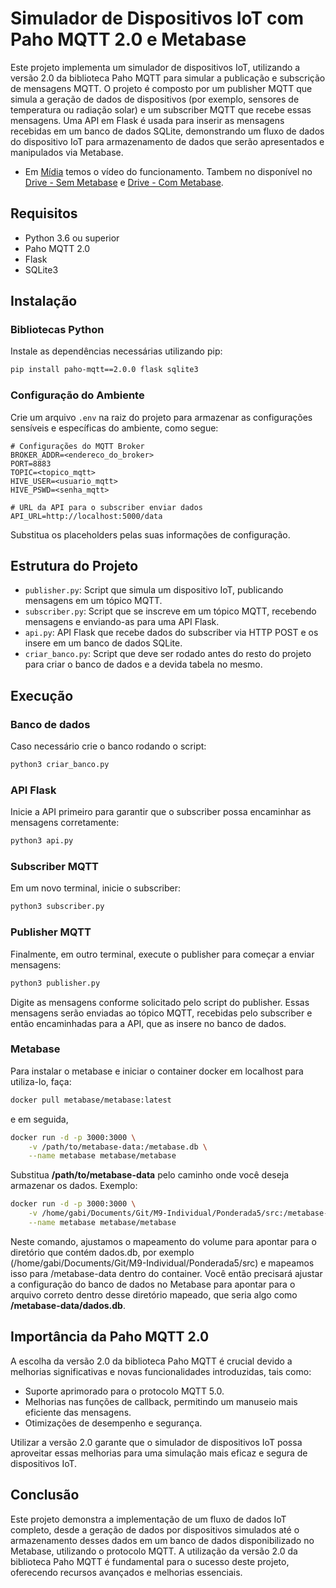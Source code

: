 # Simulador de Dispositivos IoT com Paho MQTT 2.0 e Metabase

Este projeto implementa um simulador de dispositivos IoT, utilizando a versão 2.0 da biblioteca Paho MQTT para simular a publicação e subscrição de mensagens MQTT. O projeto é composto por um publisher MQTT que simula a geração de dados de dispositivos (por exemplo, sensores de temperatura ou radiação solar) e um subscriber MQTT que recebe essas mensagens. Uma API em Flask é usada para inserir as mensagens recebidas em um banco de dados SQLite, demonstrando um fluxo de dados do dispositivo IoT para armazenamento de dados que serão apresentados e manipulados via Metabase.

- Em [Mídia](https://github.com/Gabi-Barretto/M9-Individual/tree/main/Ponderada%205/M%C3%ADdia) temos o vídeo do funcionamento. Tambem no disponível no [Drive - Sem Metabase](https://drive.google.com/file/d/11jyoVjfM5YjOQkk5anlXzUFQKFN7Uqs9/view?usp=sharing) e [Drive - Com Metabase](https://drive.google.com/file/d/114WOHqOrnmqOu8LA4U-UeUGu4RigclsT/view?usp=sharing).


## Requisitos

- Python 3.6 ou superior
- Paho MQTT 2.0
- Flask
- SQLite3

## Instalação

### Bibliotecas Python

Instale as dependências necessárias utilizando pip:

```bash
pip install paho-mqtt==2.0.0 flask sqlite3
```

### Configuração do Ambiente

Crie um arquivo `.env` na raiz do projeto para armazenar as configurações sensíveis e específicas do ambiente, como segue:

```env
# Configurações do MQTT Broker
BROKER_ADDR=<endereco_do_broker>
PORT=8883
TOPIC=<topico_mqtt>
HIVE_USER=<usuario_mqtt>
HIVE_PSWD=<senha_mqtt>

# URL da API para o subscriber enviar dados
API_URL=http://localhost:5000/data
```

Substitua os placeholders pelas suas informações de configuração.

## Estrutura do Projeto

- `publisher.py`: Script que simula um dispositivo IoT, publicando mensagens em um tópico MQTT.
- `subscriber.py`: Script que se inscreve em um tópico MQTT, recebendo mensagens e enviando-as para uma API Flask.
- `api.py`: API Flask que recebe dados do subscriber via HTTP POST e os insere em um banco de dados SQLite.
- `criar_banco.py`: Script que deve ser rodado antes do resto do projeto para criar o banco de dados e a devida tabela no mesmo.

## Execução

### Banco de dados

Caso necessário crie o banco rodando o script:

```bash
python3 criar_banco.py
```


### API Flask

Inicie a API primeiro para garantir que o subscriber possa encaminhar as mensagens corretamente:

```bash
python3 api.py
```

### Subscriber MQTT

Em um novo terminal, inicie o subscriber:

```bash
python3 subscriber.py
```

### Publisher MQTT

Finalmente, em outro terminal, execute o publisher para começar a enviar mensagens:

```bash
python3 publisher.py
```

Digite as mensagens conforme solicitado pelo script do publisher. Essas mensagens serão enviadas ao tópico MQTT, recebidas pelo subscriber e então encaminhadas para a API, que as insere no banco de dados.

### Metabase

Para instalar o metabase e iniciar o container docker em localhost para utiliza-lo, faça:

```bash
docker pull metabase/metabase:latest
```
e em seguida,

```bash
docker run -d -p 3000:3000 \
    -v /path/to/metabase-data:/metabase.db \
    --name metabase metabase/metabase
```

Substitua **/path/to/metabase-data** pelo caminho onde você deseja armazenar os dados. Exemplo:

```bash
docker run -d -p 3000:3000 \
    -v /home/gabi/Documents/Git/M9-Individual/Ponderada5/src:/metabase-data \
    --name metabase metabase/metabase
```

Neste comando, ajustamos o mapeamento do volume para apontar para o diretório que contém dados.db, por exemplo (/home/gabi/Documents/Git/M9-Individual/Ponderada5/src) e mapeamos isso para /metabase-data dentro do container. Você então precisará ajustar a configuração do banco de dados no Metabase para apontar para o arquivo correto dentro desse diretório mapeado, que seria algo como **/metabase-data/dados.db**.

## Importância da Paho MQTT 2.0

A escolha da versão 2.0 da biblioteca Paho MQTT é crucial devido a melhorias significativas e novas funcionalidades introduzidas, tais como:

- Suporte aprimorado para o protocolo MQTT 5.0.
- Melhorias nas funções de callback, permitindo um manuseio mais eficiente das mensagens.
- Otimizações de desempenho e segurança.

Utilizar a versão 2.0 garante que o simulador de dispositivos IoT possa aproveitar essas melhorias para uma simulação mais eficaz e segura de dispositivos IoT.

## Conclusão

Este projeto demonstra a implementação de um fluxo de dados IoT completo, desde a geração de dados por dispositivos simulados até o armazenamento desses dados em um banco de dados disponibilizado no Metabase, utilizando o protocolo MQTT. A utilização da versão 2.0 da biblioteca Paho MQTT é fundamental para o sucesso deste projeto, oferecendo recursos avançados e melhorias essenciais.
